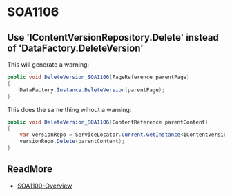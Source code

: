 # SOA1106

## Use 'IContentVersionRepository.Delete' instead of 'DataFactory.DeleteVersion'

This will generate a warning:

```C#
public void DeleteVersion_SOA1106(PageReference parentPage)
{
	DataFactory.Instance.DeleteVersion(parentPage);
}
```

This does the same thing wihout a warning:

```C#
public void DeleteVersion_SOA1106(ContentReference parentContent)
{
	var versionRepo = ServiceLocator.Current.GetInstance<IContentVersionRepository>();
	versionRepo.Delete(parentContent);
}
```

## ReadMore

- [SOA1100-Overview](https://github.com/Stekeblad/stekeblad.optimizely.analyzers/blob/master/doc/Analyzers/SOA1100-Overview.md)
